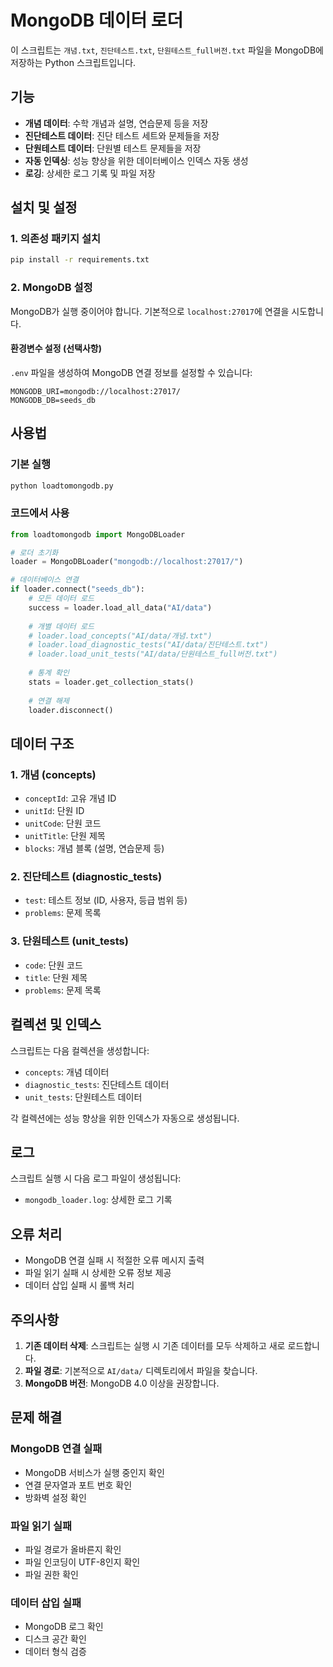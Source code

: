 # MongoDB 데이터 로더

이 스크립트는 `개념.txt`, `진단테스트.txt`, `단원테스트_full버전.txt` 파일을 MongoDB에 저장하는 Python 스크립트입니다.

## 기능

- **개념 데이터**: 수학 개념과 설명, 연습문제 등을 저장
- **진단테스트 데이터**: 진단 테스트 세트와 문제들을 저장  
- **단원테스트 데이터**: 단원별 테스트 문제들을 저장
- **자동 인덱싱**: 성능 향상을 위한 데이터베이스 인덱스 자동 생성
- **로깅**: 상세한 로그 기록 및 파일 저장

## 설치 및 설정

### 1. 의존성 패키지 설치

```bash
pip install -r requirements.txt
```

### 2. MongoDB 설정

MongoDB가 실행 중이어야 합니다. 기본적으로 `localhost:27017`에 연결을 시도합니다.

#### 환경변수 설정 (선택사항)

`.env` 파일을 생성하여 MongoDB 연결 정보를 설정할 수 있습니다:

```env
MONGODB_URI=mongodb://localhost:27017/
MONGODB_DB=seeds_db
```

## 사용법

### 기본 실행

```bash
python loadtomongodb.py
```

### 코드에서 사용

```python
from loadtomongodb import MongoDBLoader

# 로더 초기화
loader = MongoDBLoader("mongodb://localhost:27017/")

# 데이터베이스 연결
if loader.connect("seeds_db"):
    # 모든 데이터 로드
    success = loader.load_all_data("AI/data")
    
    # 개별 데이터 로드
    # loader.load_concepts("AI/data/개념.txt")
    # loader.load_diagnostic_tests("AI/data/진단테스트.txt")
    # loader.load_unit_tests("AI/data/단원테스트_full버전.txt")
    
    # 통계 확인
    stats = loader.get_collection_stats()
    
    # 연결 해제
    loader.disconnect()
```

## 데이터 구조

### 1. 개념 (concepts)
- `conceptId`: 고유 개념 ID
- `unitId`: 단원 ID
- `unitCode`: 단원 코드
- `unitTitle`: 단원 제목
- `blocks`: 개념 블록 (설명, 연습문제 등)

### 2. 진단테스트 (diagnostic_tests)
- `test`: 테스트 정보 (ID, 사용자, 등급 범위 등)
- `problems`: 문제 목록

### 3. 단원테스트 (unit_tests)
- `code`: 단원 코드
- `title`: 단원 제목
- `problems`: 문제 목록

## 컬렉션 및 인덱스

스크립트는 다음 컬렉션을 생성합니다:

- `concepts`: 개념 데이터
- `diagnostic_tests`: 진단테스트 데이터
- `unit_tests`: 단원테스트 데이터

각 컬렉션에는 성능 향상을 위한 인덱스가 자동으로 생성됩니다.

## 로그

스크립트 실행 시 다음 로그 파일이 생성됩니다:
- `mongodb_loader.log`: 상세한 로그 기록

## 오류 처리

- MongoDB 연결 실패 시 적절한 오류 메시지 출력
- 파일 읽기 실패 시 상세한 오류 정보 제공
- 데이터 삽입 실패 시 롤백 처리

## 주의사항

1. **기존 데이터 삭제**: 스크립트는 실행 시 기존 데이터를 모두 삭제하고 새로 로드합니다.
2. **파일 경로**: 기본적으로 `AI/data/` 디렉토리에서 파일을 찾습니다.
3. **MongoDB 버전**: MongoDB 4.0 이상을 권장합니다.

## 문제 해결

### MongoDB 연결 실패
- MongoDB 서비스가 실행 중인지 확인
- 연결 문자열과 포트 번호 확인
- 방화벽 설정 확인

### 파일 읽기 실패
- 파일 경로가 올바른지 확인
- 파일 인코딩이 UTF-8인지 확인
- 파일 권한 확인

### 데이터 삽입 실패
- MongoDB 로그 확인
- 디스크 공간 확인
- 데이터 형식 검증
